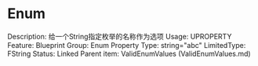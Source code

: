 # Enum

Description: 给一个String指定枚举的名称作为选项
Usage: UPROPERTY
Feature: Blueprint
Group: Enum Property
Type: string="abc"
LimitedType: FString
Status: Linked
Parent item: ValidEnumValues (ValidEnumValues.md)
